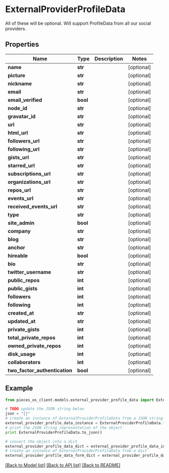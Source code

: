 # ExternalProviderProfileData

All of these will be optional.  Will support ProfileData from all our social providers.

## Properties

Name | Type | Description | Notes
------------ | ------------- | ------------- | -------------
**name** | **str** |  | [optional] 
**picture** | **str** |  | [optional] 
**nickname** | **str** |  | [optional] 
**email** | **str** |  | [optional] 
**email_verified** | **bool** |  | [optional] 
**node_id** | **str** |  | [optional] 
**gravatar_id** | **str** |  | [optional] 
**url** | **str** |  | [optional] 
**html_url** | **str** |  | [optional] 
**followers_url** | **str** |  | [optional] 
**following_url** | **str** |  | [optional] 
**gists_url** | **str** |  | [optional] 
**starred_url** | **str** |  | [optional] 
**subscriptions_url** | **str** |  | [optional] 
**organizations_url** | **str** |  | [optional] 
**repos_url** | **str** |  | [optional] 
**events_url** | **str** |  | [optional] 
**received_events_url** | **str** |  | [optional] 
**type** | **str** |  | [optional] 
**site_admin** | **bool** |  | [optional] 
**company** | **str** |  | [optional] 
**blog** | **str** |  | [optional] 
**anchor** | **str** |  | [optional] 
**hireable** | **bool** |  | [optional] 
**bio** | **str** |  | [optional] 
**twitter_username** | **str** |  | [optional] 
**public_repos** | **int** |  | [optional] 
**public_gists** | **int** |  | [optional] 
**followers** | **int** |  | [optional] 
**following** | **int** |  | [optional] 
**created_at** | **str** |  | [optional] 
**updated_at** | **str** |  | [optional] 
**private_gists** | **int** |  | [optional] 
**total_private_repos** | **int** |  | [optional] 
**owned_private_repos** | **int** |  | [optional] 
**disk_usage** | **int** |  | [optional] 
**collaborators** | **int** |  | [optional] 
**two_factor_authentication** | **bool** |  | [optional] 

## Example

```python
from pieces_os_client.models.external_provider_profile_data import ExternalProviderProfileData

# TODO update the JSON string below
json = "{}"
# create an instance of ExternalProviderProfileData from a JSON string
external_provider_profile_data_instance = ExternalProviderProfileData.from_json(json)
# print the JSON string representation of the object
print ExternalProviderProfileData.to_json()

# convert the object into a dict
external_provider_profile_data_dict = external_provider_profile_data_instance.to_dict()
# create an instance of ExternalProviderProfileData from a dict
external_provider_profile_data_form_dict = external_provider_profile_data.from_dict(external_provider_profile_data_dict)
```
[[Back to Model list]](../README#documentation-for-models) [[Back to API list]](../README#documentation-for-api-endpoints) [[Back to README]](../README)


